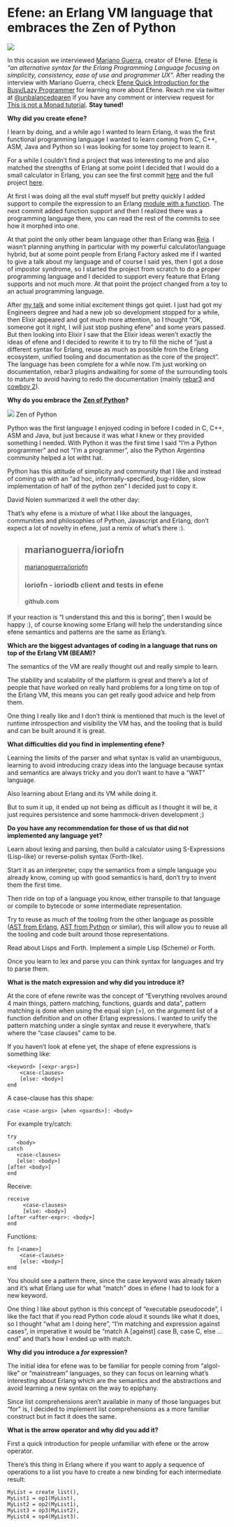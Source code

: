 # Efene: an Erlang VM language that embraces the Zen of Python


![](https://miro.medium.com/max/352/1*Y6aaUiw3qoh372nY7WNzJg.png?q=20)

In this ocasion we interviewed [Mariano Guerra](https://github.com/marianoguerra), creator of Efene. [Efene](http://efene.org/) is _“an alternative syntax for the Erlang Programming Language focusing on simplicity, consistency, ease of use and programmer UX”._ After reading the interview with Mariano Guerra, check [Efene Quick Introduction for the Busy/Lazy Programmer](http://efene.org/quick-efene-introduction-busy-programmer.html) for learning more about Efene.
Reach me via twitter at [@unbalancedparen](http://twitter.com/unbalancedparen) if you have any comment or interview request for [This is not a Monad tutorial](https://medium.com/this-is-not-a-monad-tutorial). **Stay tuned!**

**Why did you create efene?**

I learn by doing, and a while ago I wanted to learn Erlang, it was the first functional programming language I wanted to learn coming from C, C++, ASM, Java and Python so I was looking for some toy project to learn it.

For a while I couldn’t find a project that was interesting to me and also matched the strengths of Erlang at some point I decided that I would do a small calculator in Erlang, you can see the first commit [here](https://github.com/marianoguerra/match/commit/cc048638b4cc99719ad5c28cea2f9e8163b9661c) and the full project [here](https://github.com/marianoguerra/match).

At first I was doing all the eval stuff myself but pretty quickly I added support to compile the expression to an Erlang [module with a function](https://github.com/marianoguerra/match/commit/6c726f641e5d651f6bb46b2ae04202e557ea022b). The next commit added function support and then I realized there was a programming language there, you can read the rest of the commits to see how it morphed into one.

At that point the only other beam language other than Erlang was [Reia](http://reia-lang.org/). I wasn’t planning anything in particular with my powerful calculator/language hybrid, but at some point people from Erlang Factory asked me if I wanted to give a talk about my language and of course I said yes, then I got a dose of impostor syndrome, so I started the project from scratch to do a proper programming language and I decided to support every feature that Erlang supports and not much more. At that point the project changed from a toy to an actual programming language.

After [my talk](http://www.erlang-factory.com/conference/London2010/speakers/MarianoGuerra) and some initial excitement things got quiet. I just had got my Engineers degree and had a new job so development stopped for a while, then Elixir appeared and got much more attention, so I thought “OK, someone got it right, I will just stop pushing efene” and some years passed. But then looking into Elixir I saw that the Elixir ideas weren’t exactly the ideas of efene and I decided to rewrite it to try to fill the niche of “just a different syntax for Erlang, reuse as much as possible from the Erlang ecosystem, unified tooling and documentation as the core of the project”. The language has been complete for a while now. I’m just working on documentation, rebar3 plugins andwaiting for some of the surrounding tools to mature to avoid having to redo the documentation (mainly [rebar3](https://github.com/rebar/rebar3) and [cowboy 2](https://www.youtube.com/watch?v=YGuAXS0Cy_8)).

**Why do you embrace the** [**Zen of Python**](https://www.python.org/dev/peps/pep-0020/)**?**

![](https://miro.medium.com/max/560/1*6_ijRzr0oB6Zckr8GTrq4A.png?q=20)
Zen of Python

Python was the first language I enjoyed coding in before I coded in C, C++, ASM and Java, but just because it was what I knew or they provided something I needed. With Python it was the first time I said “I’m a Python programmer” and not “I’m a programmer”, also the Python Argentina community helped a lot witht hat.

Python has this attitude of simplicity and community that I like and instead of coming up with an “ad hoc, informally-specified, bug-ridden, slow implementation of half of the python zen” I decided just to copy it.

David Nolen summarized it well the other day:

That’s why efene is a mixture of what I like about the languages, communities and philosophies of Python, Javascript and Erlang, don’t expect a lot of novelty in efene, just a remix of what’s there :).

>## marianoguerra/ioriofn
>[marianoguerra/ioriofn](https://github.com/marianoguerra/ioriofn/)
>### ioriofn - ioriodb client and tests in efene
>#### github.com

If your reaction is “I understand this and this is boring”, then I would be happy :), of course knowing some Erlang will help the understanding since efene semantics and patterns are the same as Erlang’s.

**Which are the biggest advantages of coding in a language that runs on top of the Erlang VM (BEAM)?**

The semantics of the VM are really thought out and really simple to learn.

The stability and scalability of the platform is great and there’s a lot of people that have worked on really hard problems for a long time on top of the Erlang VM, this means you can get really good advice and help from them.

One thing I really like and I don’t think is mentioned that much is the level of runtime introspection and visibility the VM has, and the tooling that is build and can be built around it is great.

**What difficulties did you find in implementing efene?**

Learning the limits of the parser and what syntax is valid an unambiguous, learning to avoid introducing crazy ideas into the language because syntax and semantics are always tricky and you don’t want to have a “WAT” language.

Also learning about Erlang and its VM while doing it.

But to sum it up, it ended up not being as difficult as I thought it will be, it just requires persistence and some hammock-driven development ;)

**Do you have any recommendation for those of us that did not implemented any language yet?**

Learn about lexing and parsing, then build a calculator using S-Expressions (Lisp-like) or reverse-polish syntax (Forth-like).

Start it as an interpreter, copy the semantics from a simple language you already know, coming up with good semantics is hard, don’t try to invent them the first time.

Then ride on top of a language you know, either transpile to that language or compile to bytecode or some intermediate representation.

Try to reuse as much of the tooling from the other language as possible ([AST from Erlang](http://www.erlang.org/doc/apps/erts/absform.html), [AST from Python](https://docs.python.org/3/library/ast.html) or similar), this will allow you to reuse all the tooling and code built around those representations.

Read about Lisps and Forth. Implement a simple Lisp (Scheme) or Forth.

Once you learn to lex and parse you can think syntax for languages and try to parse them.

**What is the match expression and why did you introduce it?**

At the core of efene rewrite was the concept of “Everything revolves around 4 main things, pattern matching, functions, guards and data”, pattern matching is done when using the equal sign (=), on the argument list of a function definition and on other Erlang expressions. I wanted to unify the pattern matching under a single syntax and reuse it everywhere, that’s where the “case clauses” came to be.

If you haven’t look at efene yet, the shape of efene expressions is something like:

    <keyword> [<expr-args>]  
        <case-clauses>  
        [else: <body>]  
    end

A case-clause has this shape:

    case <case-args> [when <guards>]: <body>

For example try/catch:

    try  
       <body>  
    catch  
       <case-clauses>  
       [else: <body>]  
    [after <body>]  
    end
  Receive:

    receive  
         <case-clauses>  
         [else: <body>]  
    [after <after-expr>: <body>]  
    end

Functions:

    fn [<name>]  
        <case-clauses>  
        [else: <body>]  
    end
You should see a pattern there, since the case keyword was already taken and it’s what Erlang use for what “match” does in efene I had to look for a new keyword.

One thing I like about python is this concept of “executable pseudocode”, I like the fact that if you read Python code aloud it sounds like what it does, so I thought “what am I doing here”, “I’m matching and expression against cases”, in imperative it would be “match A [against] case B, case C, else … end” and that’s how I ended up with match.

**Why did you introduce a _for_ expression?**

The initial idea for efene was to be familiar for people coming from “algol-like” or “mainstream” languages, so they can focus on learning what’s interesting about Erlang which are the semantics and the abstractions and avoid learning a new syntax on the way to epiphany.

Since list comprehensions aren’t available in many of those languages but “for” is, I decided to implement list comprehensions as a more familiar construct but in fact it does the same.

**What is the arrow operator and why did you add it?**

First a quick introduction for people unfamiliar with efene or the arrow operator.

There’s this thing in Erlang where if you want to apply a sequence of operations to a list you have to create a new binding for each intermediate result:

    MyList = create_list(),  
    MyList1 = op1(MyList),  
    MyList2 = op2(MyList1),  
    MyList3 = op3(MyList2),  
    MyList4 = op4(MyList3).

